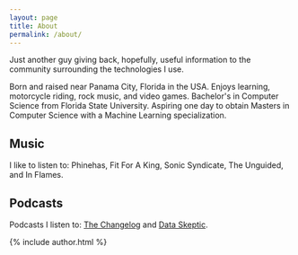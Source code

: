 ```yaml
---
layout: page
title: About
permalink: /about/
---
```


Just another guy giving back, hopefully, useful information to the community surrounding the technologies I use.

Born and raised near Panama City, Florida in the USA.  Enjoys learning, motorcycle riding, rock music, and video games.  Bachelor's in Computer Science from Florida State University.  Aspiring one day to obtain Masters in Computer Science with a Machine Learning specialization.

## Music
I like to listen to:  Phinehas, Fit For A King, Sonic Syndicate, The Unguided, and In Flames.

## Podcasts
Podcasts I listen to:  [The Changelog](https://changelog.com/podcast) and [Data Skeptic](http://dataskeptic.com/).

<footer class="article-footer" mar>
  {% include author.html %}
</footer>           
